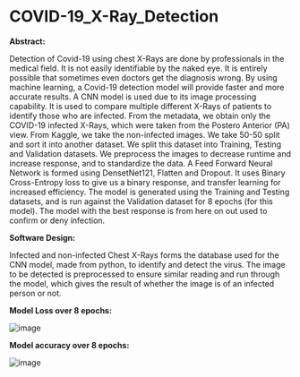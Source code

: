 # COVID-19_X-Ray_Detection

**Abstract:**

Detection of Covid-19 using chest X-Rays are done by professionals in the medical field. It is not easily identifiable by the naked eye. It is entirely possible that sometimes even doctors get the diagnosis wrong. By using machine learning, a Covid-19 detection model will provide faster and more accurate results. A CNN model is used due to its image processing capability. It is used to compare multiple different X-Rays of patients to identify those who are infected. From the metadata, we obtain only the COVID-19 infected X-Rays, which were taken from the Postero Anterior (PA) view. From Kaggle, we take the non-infected images. We take 50-50 split and sort it into another dataset. We split this dataset into Training, Testing and Validation datasets. We preprocess the images to decrease runtime and increase response, and to standardize the data. A Feed Forward Neural Network is formed using DensetNet121, Flatten and Dropout. It uses Binary Cross-Entropy loss to give us a binary response, and transfer learning for increased efficiency. The model is generated using the Training and Testing datasets, and is run against the Validation dataset for 8 epochs (for this model). The model with the best response is from here on out used to confirm or deny infection.

**Software Design:**

Infected and non-infected Chest X-Rays forms the database used for the CNN model, made from python, to identify and detect the virus. The image to be detected is preprocessed to ensure similar reading and run through the model, which gives the result of whether the image is of an infected person or not.

**Model Loss over 8 epochs:**

![image](https://user-images.githubusercontent.com/41417732/99144057-ad4f5f80-2688-11eb-9551-90d308c78fd8.png)

**Model accuracy over 8 epochs:**

![image](https://user-images.githubusercontent.com/41417732/99144086-d112a580-2688-11eb-8863-dda2d5fc72b8.png)
